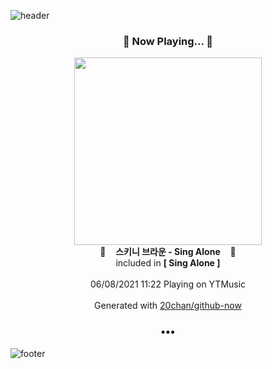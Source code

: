 ![header](https://capsule-render.vercel.app/api?type=wave&height=170&section=header&text=Hi.%20I'm%20SHIFT&fontColor=090707&fontAlignX=45&fontAlignY=65&fontSize=100)

<h3 align="center">🎵 Now Playing... 🎵</h3>
<p align="center">
  <a href="https://music.youtube.com/watch?v=7BCNh8umDO0">
    <img width="300" src="https://lh3.googleusercontent.com/11Re51KsMvaVO1LrvsqZMEArFx_4fFmr0RAIDHLgBJcKzmvg-KMo_u8bhUed74uvBKeNYjzTFnlTqqM">
  </a>
  <br>
  🎵&nbsp&nbsp&nbsp <b>스키니 브라운 - Sing Alone</b> &nbsp&nbsp&nbsp🎵
  <br>
  included in <b>[ Sing Alone ]</b>
  
  <br />
  <br />
  06/08/2021 11:22 Playing on YTMusic
  <br />
  <br />
  Generated with <a href="https://github.com/20chan/github-now">20chan/github-now</a>
</p>

<h3 align="center">•••</h3>

![footer](https://capsule-render.vercel.app/api?type=wave&height=150&section=footer)
